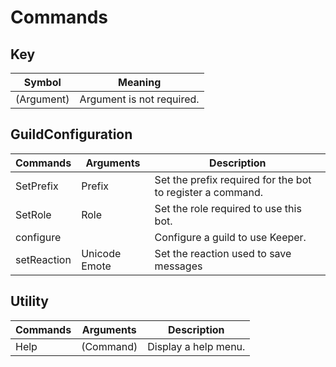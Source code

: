 # Commands

## Key 
| Symbol      | Meaning                        |
| ----------- | ------------------------------ |
| (Argument)  | Argument is not required.      |

## GuildConfiguration
| Commands    | Arguments     | Description                                                |
| ----------- | ------------- | ---------------------------------------------------------- |
| SetPrefix   | Prefix        | Set the prefix required for the bot to register a command. |
| SetRole     | Role          | Set the role required to use this bot.                     |
| configure   |               | Configure a guild to use Keeper.                           |
| setReaction | Unicode Emote | Set the reaction used to save messages                     |

## Utility
| Commands | Arguments | Description          |
| -------- | --------- | -------------------- |
| Help     | (Command) | Display a help menu. |

